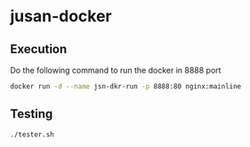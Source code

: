 # jusan-docker

## Execution
Do the following command to run the docker in 8888 port
```bash
docker run -d --name jsn-dkr-run -p 8888:80 nginx:mainline
```

## Testing
```bash
./tester.sh
```
